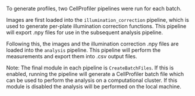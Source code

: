 To generate profiles, two CellProfiler pipelines were run for each batch.

Images are first loaded into the `illumination_correction` pipeline, which is used to generate per-plate illumination correction functions.
This pipeline will export .npy files for use in the subsequent analysis pipeline.

Following this, the images and the illumination correction .npy files are loaded into the `analysis` pipeline. This pipeline will perform the measurements and export them into .csv output files.

Note: The final module in each pipeline is `CreateBatchFiles`. If this is enabled, running the pipeline will generate a CellProfiler batch file 
which can be used to perform the analysis on a computational cluster.
If this module is disabled the analysis will be performed on the local machine.
